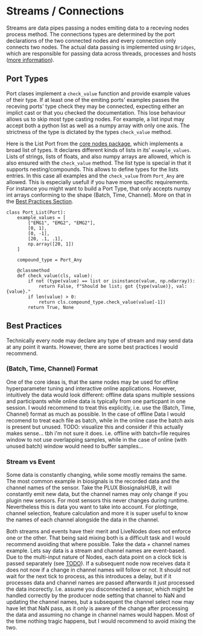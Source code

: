 # Streams / Connections

Streams are data pipes passing a nodes emiting data to a receving nodes process method. The connections types are determined by the port declarations of the two connected nodes and every connection only connects two nodes. The actual data passing is implemented using `Bridges`, which are responsible for passing data across threads, processes and hosts ([more information]()).

## Port Types

Port clases implement a `check_value` function and provide example values of their type. If at least one of the emiting ports' examples passes the receving ports' type check they may be connected, expecting either an implict cast or that you checked the documentation. 
This lose behaviour allows us to skip most type casting nodes. For example, a list input may accept both a python list as well as a numpy array with only one axis. The strictness of the type is dictated by the types `check_value` method.

Here is the List Port from the [core nodes package](https://gitlab.csl.uni-bremen.de/livenodes/packages/livenodes_core_nodes), which implements a broad list of types. It declares different kinds of lists in its' `example_values`. Lists of strings, lists of floats, and also numpy arrays are allowed, which is also ensured with the `check_value` method. The list type is special in that it supports nesting/compounds. This allows to define types for the lists entries. In this case all examples and the `check_value` from `Port_Any` are allowed. This is especially usefull if you have more specific requirements. For instance you might want to build a Port Type, that only accepts numpy int arrays conforming to the shape (Batch, Time, Channel). More on that in the [Best Practices Section](#best-practices).

```
class Port_List(Port):
    example_values = [
        ["EMG1", "EMG2", "EMG2"],
        [0, 1],
        [0, -1],
        [20, .1, .1],
        np.array([20, 1])
    ]

    compound_type = Port_Any

    @classmethod
    def check_value(cls, value):
        if not (type(value) == list or isinstance(value, np.ndarray)):
            return False, f"Should be list; got {type(value)}, val: {value}."
        if len(value) > 0:
            return cls.compound_type.check_value(value[-1])
        return True, None

```


## Best Practices

Technically every node may declare any type of stream and may send data at any point it wants. However, there are some best practices I would recommend. 

### (Batch, Time, Channel) Format

One of the core ideas is, that the same nodes may be used for offline hyperparameter tuning and interactive online applications. However, intuitively the data would look different: offline data spans multiple sessions and participants while online data is typically from one particpant in one session. 
I would recommend to treat this explicitly, i.e. use the (Batch, Time, Channel) format as much as possible. In the case of offline Data I would recomend to treat each file as batch, while in the online case the batch axis is present but unused. 
TODO: visualize this and consider if this actually makes sense... tbh i'm not sure it does. i.e. offline with batch=file requires window to not use overlapping samples, while in the case of online (with unused batch) window would need to buffer samples...

### Stream vs Event

Some data is constantly changing, while some mostly remains the same. The most common example in biosignals is the recorded data and the channel names of the sensor. Take the PLUX BiosignalsHUB, it will constantly emit new data, but the channel names may only change if you plugin new sensors. For most sensors this never changes during runtime. Nevertheless this is data you want to take into account. For plottinge, channel selection, feature calculation and more it is super useful to know the names of each channel alongside the data in the channel.

Both streams and events have their merit and LiveNodes does not enforce one or the other. That being said mixing both is a difficult task and I would recommend avoiding that where possible. 
Take the data + channel names example. Lets say data is a stream and channel names are event-based. Due to the multi-input nature of Nodes, each data point on a clock tick is passed separately (see [TODO]()).
If a subsequent node now receives data it does not now if a change in channel names will follow or not. It should not wait for the next tick to process, as this introduces a delay, but if it processes data and channel names are passed afterwards it just processed the data incorectly. I.e. assume you disconnected a sensor, which might be handled correctly by the producer node setting that channel to NaN and updating the channel names, but a subsequent the channel select now may have let that NaN pass, as it only is aware of the change after processing the data and assuming no change in channel names would happen. Most of the time nothing tragic happens, but I would recommend to avoid mixing the two.